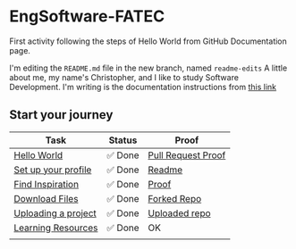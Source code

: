 # EngSoftware-FATEC
First activity following the steps of Hello World from GitHub Documentation page.

I'm editing the `README.md` file in the new branch, named `readme-edits`
A little about me, my name's Christopher, and I like to study Software Development. I'm writing is the documentation instructions from [this link](https://docs.github.com/en/get-started/start-your-journey/hello-world#step-3-make-and-commit-changes)

## Start your journey

| Task | Status | Proof |
|------|--------|-------|
|[Hello World](https://docs.github.com/en/get-started/start-your-journey/hello-world)|✅ Done|[Pull Request Proof](https://github.com/chriskryon/hello-world/pull/1)|
|[Set up your profile](https://docs.github.com/en/get-started/start-your-journey/setting-up-your-profile)|✅ Done|[Readme](https://github.com/chriskryon/chriskryon)|
|[Find Inspiration](https://docs.github.com/en/get-started/start-your-journey/finding-inspiration-on-github)|✅ Done|[Proof](https://github.com/chriskryon?tab=stars)|
|[Download Files](https://docs.github.com/en/get-started/start-your-journey/downloading-files-from-github)|✅ Done|[Forked Repo](https://github.com/chriskryon/repo-to-do-pull-request)|
|[Uploading a project](https://docs.github.com/en/get-started/start-your-journey/uploading-a-project-to-github)|✅ Done|[Uploaded repo](https://github.com/chriskryon/fatec-desenvolvimento-web-i)|
|[Learning Resources](https://docs.github.com/en/get-started/start-your-journey/git-and-github-learning-resources)|✅ Done|OK|
||||
